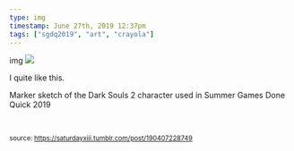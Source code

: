 ```yaml
---
type: img
timestamp: June 27th, 2019 12:37pm
tags: ["sgdq2019", "art", "crayola"]
---
```

img
<img src="https://saturdayxiii.github.io/media/190407228749.jpg"/>
                                                                                          
I quite like this.


Marker sketch of the Dark Souls 2 character used in Summer Games Done Quick 2019

<br/>
 
                                    
                
                
                
                
                                
<small>source: https://saturdayxiii.tumblr.com/post/190407228749</small>